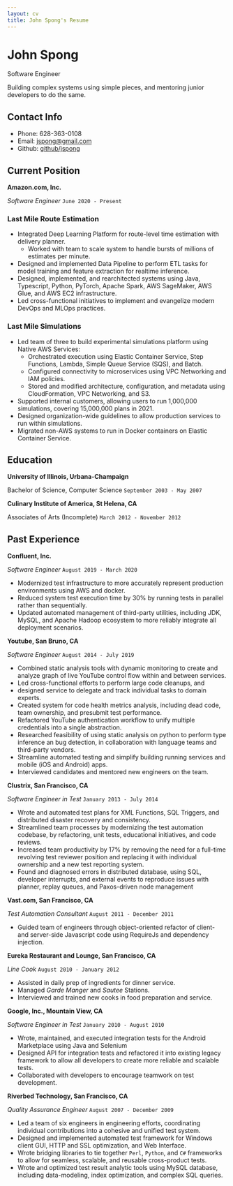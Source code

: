 ```yaml
---
layout: cv
title: John Spong's Resume
---
```


<!---
Using the wonderful layout from https://github.com/elipapa/markdown-cv/
-->

# John Spong

Software Engineer

Building complex systems using simple pieces, and mentoring junior developers to do the same.

## Contact Info

* Phone:       628-363-0108
* Email:       jspong@gmail.com
* Github:      [github/jspong](https://github.com/jspong)

## Current Position

__Amazon.com, Inc.__

*Software Engineer*
`June 2020 - Present`

### Last Mile Route Estimation

* Integrated Deep Learning Platform for route-level time estimation with delivery planner.
  * Worked with team to scale system to handle bursts of millions of estimates per minute.
* Designed and implemented Data Pipeline to perform ETL tasks for model training and feature extraction for realtime inference.
* Designed, implemented, and rearchitected systems using Java, Typescript, Python, PyTorch, Apache Spark, AWS SageMaker, AWS Glue, and AWS EC2 infrastructure.
* Led cross-functional initiatives to implement and evangelize modern DevOps and MLOps practices.

### Last Mile Simulations

* Led team of three to build experimental simulations platform using Native AWS Services:
  * Orchestrated execution using Elastic Container Service, Step Functions, Lambda, Simple Queue Service (SQS), and Batch.
  * Configured connectivity to microservices using VPC Networking and IAM policies.
  * Stored and modified architecture, configuration, and metadata using CloudFormation, VPC Networking, and S3.
* Supported internal customers, allowing users to run 1,000,000 simulations, covering 15,000,000 plans in 2021.
* Designed organization-wide guidelines to allow production services to run within simulations.
* Migrated non-AWS systems to run in Docker containers on Elastic Container Service.

## Education

__University of Illinois, Urbana-Champaign__

Bachelor of Science, Computer Science
`September 2003 - May 2007`

__Culinary Institute of America, St Helena, CA__

Associates of Arts (Incomplete)
`March 2012 - November 2012`

## Past Experience

__Confluent, Inc.__

*Software Engineer*
`August 2019 - March 2020`

* Modernized test infrastructure to more accurately represent production
    environments using AWS and docker.
* Reduced system test execution time by 30% by running tests in parallel rather
    than sequentially.
* Updated automated management of third-party utilities, including JDK, MySQL,
    and Apache Hadoop ecosystem to more reliably integrate all deployment
    scenarios.

__Youtube, San Bruno, CA__

*Software Engineer*
`August 2014 - July 2019`

* Combined static analysis tools with dynamic monitoring to create and
  analyze graph of live YouTube control flow within and between services.
* Led cross-functional efforts to perform large code cleanups, and
* designed service to delegate and track individual tasks to domain experts.
* Created system for code health metrics analysis, including dead code,
  team ownership, and presubmit test performance.
* Refactored YouTube authentication workflow to unify multiple credentials
  into a single abstraction.
* Researched feasibility of using static analysis on python to perform type
  inference an bug detection, in collaboration with language teams and
  third-party vendors.
* Streamline automated testing and simplify building running services
  and mobile (iOS and Android) apps.
* Interviewed candidates and mentored new engineers on the team.

__Clustrix, San Francisco, CA__

*Software Engineer in Test*
`January 2013 - July 2014`

* Wrote and automated test plans for XML Functions, SQL Triggers, and
  distributed disaster recovery and consistency.
* Streamlined team processes by modernizing the test automation codebase,
  by refactoring, unit tests, educational initiatives, and code reviews.
* Increased team productivity by 17% by removing the need for a full-time
  revolving test reviewer position and replacing it with individual ownership
  and a new test reporting system.
* Found and diagnosed errors in distributed database, using SQL,
    developer interrupts, and external events to reproduce issues with planner,
    replay queues, and Paxos-driven node management

__Vast.com, San Francisco, CA__

*Test Automation Consultant*
`August 2011 - December 2011`

* Guided team of engineers through object-oriented refactor of client- and 
  server-side Javascript code using RequireJs and dependency injection.

__Eureka Restaurant and Lounge, San Francisco, CA__

*Line Cook*
`August 2010 - January 2012`

* Assisted in daily prep of ingredients for dinner service.
* Managed _Garde Manger_ and _Sautee_ Stations.
* Interviewed and trained new cooks in food preparation and service.

__Google, Inc., Mountain View, CA__

*Software Engineer in Test*
`January 2010 - August 2010`

* Wrote, maintained, and executed integration tests for the Android
  Marketplace using Java and Selenium
* Designed API for integration tests and refactored it into existing
  legacy framework to allow all developers to create more reliable and
  scalable tests.
* Collaborated with developers to encourage teamwork on test development.

__Riverbed Technology, San Francisco, CA__

*Quality Assurance Engineer*
`August 2007 - December 2009`

* Led a team of six engineers in engineering efforts, coordinating
  individual contributions into a cohesive and unified test system.
* Designed and implemented automated test framework for Windows client GUI,
  HTTP and SSL optimization, and Web Interface.
* Wrote bridging libraries to tie together `Perl`, `Python`, and `C#`
  frameworks to allow for seamless, scalable, and reusable cross-product
  tests.
* Wrote and optimized test result analytic tools using MySQL database, including
    data-modeling, index optimization, and complex SQL queries.


